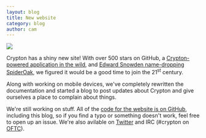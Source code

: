 ```yaml
---
layout: blog
title: New website
category: blog
author: cam
---
```


![](https://i.imgur.com/WXebWKz.gif)

Crypton has a shiny new site! With over 500 stars on GitHub, a [Crypton-powered application in the wild](https://encryptr.org/), and [Edward Snowden name-dropping SpiderOak](http://www.theguardian.com/technology/2014/jul/17/edward-snowden-dropbox-privacy-spideroak), we figured it would be a good time to join the 21<sup>st</sup> century.

Along with working on mobile devices, we've completely rewritten the documentation and started a blog to post updates about Crypton and give ourselves a place to complain about things.

We're still working on stuff. All of the [code for the website is on GitHub](https://github.com/spideroak/crypton-web), including this blog, so if you find a typo or something doesn't work, feel free to open up an issue. We're also avilable on [Twitter](https://twitter.com/crypton_io) and IRC (#crypton on [OFTC](http://www.oftc.net/)).
